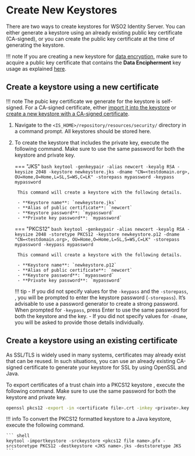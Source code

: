 # Create New Keystores

There are two ways to create keystores for WSO2 Identity Server. You can either generate a keystore using an already existing public key certificate (CA-signed), or you can create the public key certificate at the time of generating the keystore.

!!! note
    If you are creating a new keystore for [data encryption]({{base_path}}/deploy/security/asymmetric-encryption/use-asymmetric-encryption), make sure to acquire a public key certificate that contains the **Data Encipherment** key usage as explained [here]({{base_path}}/deploy/security/asymmetric-encryption/use-asymmetric-encryption/#recommendations-for-setting-up-keystores).

## Create a keystore using a new certificate

!!! note
    The pubic key certificate we generate for the keystore is self-signed. For a CA-signed certificate, either [import it into the keystore](#add-ca-signed-certificates-to-keystores) or [create a new keystore with a CA-signed certificate](#create-a-keystore-using-an-existing-certificate).

1. Navigate to the `<IS_HOME>/repository/resources/security/` directory in a command prompt. All keystores should be stored here.

2. To create the keystore that includes the private key, execute the following command. Make sure to use the same password for both the keystore and private key.

    === "JKS"
        ``` bash
        keytool -genkeypair -alias newcert -keyalg RSA -keysize 2048 -keystore newkeystore.jks -dname "CN=<testdomain.org>, OU=Home,O=Home,L=SL,S=WS,C=LK" -storepass mypassword -keypass mypassword 
        ```

        This command will create a keystore with the following details.

        - **Keystore name**: `newkeystore.jks`
        - **Alias of public certificate**: `newcert`
        - **Keystore password**: `mypassword`
        - **Private key password**: `mypassword`

    
    === "PKCS12"
        ``` bash
        keytool -genkeypair -alias newcert -keyalg RSA -keysize 2048 -storetype PKCS12 -keystore newkeystore.p12 -dname "CN=<testdomain.org>, OU=Home,O=Home,L=SL,S=WS,C=LK" -storepass mypassword -keypass mypassword 
        ```

        This command will create a keystore with the following details.

        - **Keystore name**: `newkeystore.p12`
        - **Alias of public certificate**: `newcert`
        - **Keystore password**: `mypassword`
        - **Private key password**: `mypassword`

    !!! tip
        - If you did not specify values for the `-keypass` and the `-storepass`, , you will be prompted to enter the keystore password (`-storepass`). It’s advisable to use a password generator to create a strong password. When prompted for `-keypass`, press Enter to use the same password for both the keystore and the key.
        - If you did not specify values for `-dname`, you will be asked to provide those details individually.

## Create a keystore using an existing certificate

As SSL/TLS is widely used in many systems, certificates may already exist that can be reused. In such situations, you can use an already existing CA-signed certificate to generate your keystore for SSL by using OpenSSL and Java.

To export certificates of a trust chain into a PKCS12 keystore , execute the following command. Make sure to use the same password for both the keystore and private key.

``` bash
openssl pkcs12 -export -in <certificate file>.crt -inkey <private>.key -name "<alias>" -certfile <additional certificate file> -out <pfx keystore name>.p12
```

!!! info
    To convert the PKCS12 formatted keystore to a Java keystore, execute the following command.

    ``` shell
    keytool -importkeystore -srckeystore <pkcs12 file name>.pfx -srcstoretype PKCS12 -destkeystore <JKS name>.jks -deststoretype JKS
    ```
